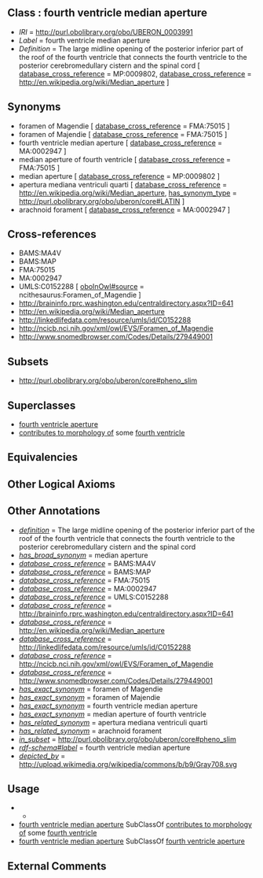 
## Class : fourth ventricle median aperture

 * *IRI* = http://purl.obolibrary.org/obo/UBERON_0003991
 * *Label* = fourth ventricle median aperture
 * *Definition* = The large midline opening of the posterior inferior part of the roof of the fourth ventricle that connects the fourth ventricle to the posterior cerebromedullary cistern and the spinal cord [ [database_cross_reference](../../ef/oboInOwl#hasDbXref.md) = MP:0009802, [database_cross_reference](../../ef/oboInOwl#hasDbXref.md) = http://en.wikipedia.org/wiki/Median_aperture ]

## Synonyms

 * foramen of Magendie [ [database_cross_reference](../../ef/oboInOwl#hasDbXref.md) = FMA:75015 ]
 * foramen of Majendie [ [database_cross_reference](../../ef/oboInOwl#hasDbXref.md) = FMA:75015 ]
 * fourth ventricle median aperture [ [database_cross_reference](../../ef/oboInOwl#hasDbXref.md) = MA:0002947 ]
 * median aperture of fourth ventricle [ [database_cross_reference](../../ef/oboInOwl#hasDbXref.md) = FMA:75015 ]
 * median aperture [ [database_cross_reference](../../ef/oboInOwl#hasDbXref.md) = MP:0009802 ]
 * apertura mediana ventriculi quarti [ [database_cross_reference](../../ef/oboInOwl#hasDbXref.md) = http://en.wikipedia.org/wiki/Median_aperture, [has_synonym_type](../../pe/oboInOwl#hasSynonymType.md) = http://purl.obolibrary.org/obo/uberon/core#LATIN ]
 * arachnoid forament [ [database_cross_reference](../../ef/oboInOwl#hasDbXref.md) = MA:0002947 ]

## Cross-references

 * BAMS:MA4V
 * BAMS:MAP
 * FMA:75015
 * MA:0002947
 * UMLS:C0152288 [ [oboInOwl#source](../../ce/oboInOwl#source.md) = ncithesaurus:Foramen_of_Magendie ]
 * http://braininfo.rprc.washington.edu/centraldirectory.aspx?ID=641
 * http://en.wikipedia.org/wiki/Median_aperture
 * http://linkedlifedata.com/resource/umls/id/C0152288
 * http://ncicb.nci.nih.gov/xml/owl/EVS/Foramen_of_Magendie
 * http://www.snomedbrowser.com/Codes/Details/279449001

## Subsets

 * http://purl.obolibrary.org/obo/uberon/core#pheno_slim

## Superclasses

 * [fourth ventricle aperture](../../UBERON/68/UBERON_0004668.md)
 * [contributes to morphology of](../../RO/33/RO_0002433.md) some [fourth ventricle](../../UBERON/22/UBERON_0002422.md)

## Equivalencies


## Other Logical Axioms


## Other Annotations

 * *[definition](../../IAO/15/IAO_0000115.md)* = The large midline opening of the posterior inferior part of the roof of the fourth ventricle that connects the fourth ventricle to the posterior cerebromedullary cistern and the spinal cord
 * *[has_broad_synonym](../../ym/oboInOwl#hasBroadSynonym.md)* = median aperture
 * *[database_cross_reference](../../ef/oboInOwl#hasDbXref.md)* = BAMS:MA4V
 * *[database_cross_reference](../../ef/oboInOwl#hasDbXref.md)* = BAMS:MAP
 * *[database_cross_reference](../../ef/oboInOwl#hasDbXref.md)* = FMA:75015
 * *[database_cross_reference](../../ef/oboInOwl#hasDbXref.md)* = MA:0002947
 * *[database_cross_reference](../../ef/oboInOwl#hasDbXref.md)* = UMLS:C0152288
 * *[database_cross_reference](../../ef/oboInOwl#hasDbXref.md)* = http://braininfo.rprc.washington.edu/centraldirectory.aspx?ID=641
 * *[database_cross_reference](../../ef/oboInOwl#hasDbXref.md)* = http://en.wikipedia.org/wiki/Median_aperture
 * *[database_cross_reference](../../ef/oboInOwl#hasDbXref.md)* = http://linkedlifedata.com/resource/umls/id/C0152288
 * *[database_cross_reference](../../ef/oboInOwl#hasDbXref.md)* = http://ncicb.nci.nih.gov/xml/owl/EVS/Foramen_of_Magendie
 * *[database_cross_reference](../../ef/oboInOwl#hasDbXref.md)* = http://www.snomedbrowser.com/Codes/Details/279449001
 * *[has_exact_synonym](../../ym/oboInOwl#hasExactSynonym.md)* = foramen of Magendie
 * *[has_exact_synonym](../../ym/oboInOwl#hasExactSynonym.md)* = foramen of Majendie
 * *[has_exact_synonym](../../ym/oboInOwl#hasExactSynonym.md)* = fourth ventricle median aperture
 * *[has_exact_synonym](../../ym/oboInOwl#hasExactSynonym.md)* = median aperture of fourth ventricle
 * *[has_related_synonym](../../ym/oboInOwl#hasRelatedSynonym.md)* = apertura mediana ventriculi quarti
 * *[has_related_synonym](../../ym/oboInOwl#hasRelatedSynonym.md)* = arachnoid forament
 * *[in_subset](../../et/oboInOwl#inSubset.md)* = http://purl.obolibrary.org/obo/uberon/core#pheno_slim
 * *[rdf-schema#label](../../el/rdf-schema#label.md)* = fourth ventricle median aperture
 * *[depicted_by](../../depicted/by/depicted_by.md)* = http://upload.wikimedia.org/wikipedia/commons/b/b9/Gray708.svg

## Usage

 * -
 * [fourth ventricle median aperture](../../UBERON/91/UBERON_0003991.md) SubClassOf [contributes to morphology of](../../RO/33/RO_0002433.md) some [fourth ventricle](../../UBERON/22/UBERON_0002422.md)
 * [fourth ventricle median aperture](../../UBERON/91/UBERON_0003991.md) SubClassOf [fourth ventricle aperture](../../UBERON/68/UBERON_0004668.md)

## External Comments

